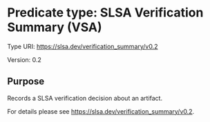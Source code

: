 # Predicate type: SLSA Verification Summary (VSA)

Type URI: https://slsa.dev/verification_summary/v0.2

Version: 0.2

## Purpose

Records a SLSA verification decision about an artifact.

For details please see https://slsa.dev/verification_summary/v0.2.
